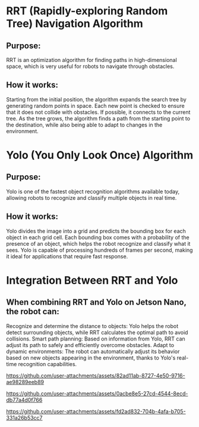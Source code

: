 # RRT (Rapidly-exploring Random Tree) Navigation Algorithm
## Purpose: 
RRT is an optimization algorithm for finding paths in high-dimensional space, which is very useful for robots to navigate through obstacles.
## How it works:
Starting from the initial position, the algorithm expands the search tree by generating random points in space.
Each new point is checked to ensure that it does not collide with obstacles. If possible, it connects to the current tree.
As the tree grows, the algorithm finds a path from the starting point to the destination, while also being able to adapt to changes in the environment.

# Yolo (You Only Look Once) Algorithm
## Purpose: 
Yolo is one of the fastest object recognition algorithms available today, allowing robots to recognize and classify multiple objects in real time.
## How it works:
Yolo divides the image into a grid and predicts the bounding box for each object in each grid cell.
Each bounding box comes with a probability of the presence of an object, which helps the robot recognize and classify what it sees.
Yolo is capable of processing hundreds of frames per second, making it ideal for applications that require fast response.

# Integration Between RRT and Yolo
## When combining RRT and Yolo on Jetson Nano, the robot can:
Recognize and determine the distance to objects: Yolo helps the robot detect surrounding objects, while RRT calculates the optimal path to avoid collisions.
Smart path planning: Based on information from Yolo, RRT can adjust its path to safely and efficiently overcome obstacles.
Adapt to dynamic environments: The robot can automatically adjust its behavior based on new objects appearing in the environment, thanks to Yolo's real-time recognition capabilities.

https://github.com/user-attachments/assets/82ad11ab-8727-4e50-9716-ae98289eeb89

https://github.com/user-attachments/assets/0acbe8e5-27cd-4544-8ecd-db77a4d0f766

https://github.com/user-attachments/assets/fd2ad832-704b-4afa-b705-331a26b53cc7


